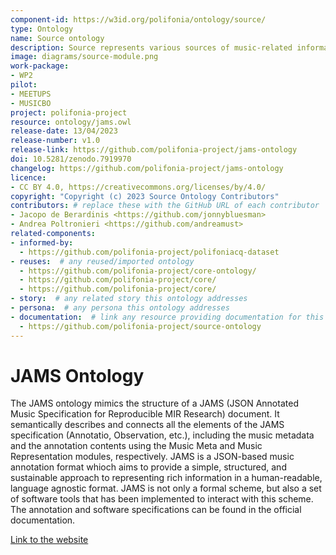 ```yaml
---
component-id: https://w3id.org/polifonia/ontology/source/
type: Ontology
name: Source ontology
description: Source represents various sources of music-related information
image: diagrams/source-module.png
work-package:
- WP2
pilot:
- MEETUPS
- MUSICBO
project: polifonia-project
resource: ontology/jams.owl
release-date: 13/04/2023
release-number: v1.0
release-link: https://github.com/polifonia-project/jams-ontology
doi: 10.5281/zenodo.7919970
changelog: https://github.com/polifonia-project/jams-ontology
licence: 
- CC BY 4.0, https://creativecommons.org/licenses/by/4.0/
copyright: "Copyright (c) 2023 Source Ontology Contributors"
contributors: # replace these with the GitHub URL of each contributor
- Jacopo de Berardinis <https://github.com/jonnybluesman>
- Andrea Poltronieri <https://github.com/andreamust>
related-components:
- informed-by:
  - https://github.com/polifonia-project/polifoniacq-dataset
- reuses:  # any reused/imported ontology
  - https://github.com/polifonia-project/core-ontology/
  - https://github.com/polifonia-project/core/
  - https://github.com/polifonia-project/core/
- story:  # any related story this ontology addresses
- persona:  # any persona this ontology addresses
- documentation:  # link any resource providing documentation for this ontology
  - https://github.com/polifonia-project/source-ontology
---
```


# JAMS Ontology

The JAMS ontology mimics the structure of a JAMS (JSON Annotated Music Specification for Reproducible MIR Research) document. It semantically describes and connects all the elements of the JAMS specification (Annotatio, Observation, etc.), including the music metadata and the annotation contents using the Music Meta and Music Representation modules, respectively.
JAMS is a JSON-based music annotation format whioch aims to provide a simple, structured, and sustainable approach to representing rich information in a human-readable, language agnostic format. JAMS is not only a formal scheme, but also a set of software tools that has been implemented to interact with this scheme. The annotation and software specifications can be found in the official documentation.

[Link to the website](https://github.com/polifonia-project/jams-ontology)

